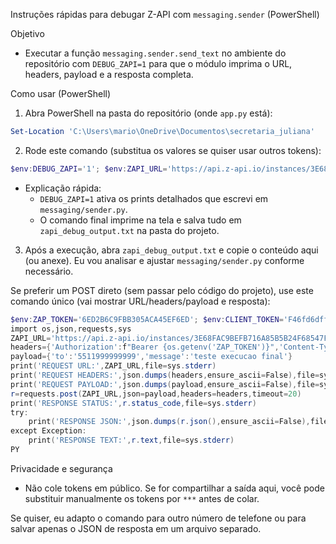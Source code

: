 Instruções rápidas para debugar Z-API com `messaging.sender` (PowerShell)

Objetivo
- Executar a função `messaging.sender.send_text` no ambiente do repositório com `DEBUG_ZAPI=1` para que o módulo imprima o URL, headers, payload e a resposta completa.

Como usar (PowerShell)
1) Abra PowerShell na pasta do repositório (onde `app.py` está):

```powershell
Set-Location 'C:\Users\mario\OneDrive\Documentos\secretaria_juliana'
```

2) Rode este comando (substitua os valores se quiser usar outros tokens):

```powershell
$env:DEBUG_ZAPI='1'; $env:ZAPI_URL='https://api.z-api.io/instances/3E68FAC9BEFB716A85B5B24F68547F08/token/6ED2B6C9FBB305ACA45EF6ED/send-text'; $env:ZAP_TOKEN='6ED2B6C9FBB305ACA45EF6ED'; $env:CLIENT_TOKEN='F46fd6dff25a346d79a7c0a869e97f975S'; & 'C:\Users\mario\AppData\Local\Programs\Python\Python313\python.exe' -c "from messaging import sender; print(sender.send_text('5511999999999','teste exec debug'))" 2>&1 | Tee-Object zapi_debug_output.txt
```

- Explicação rápida:
  - `DEBUG_ZAPI=1` ativa os prints detalhados que escrevi em `messaging/sender.py`.
  - O comando final imprime na tela e salva tudo em `zapi_debug_output.txt` na pasta do projeto.

3) Após a execução, abra `zapi_debug_output.txt` e copie o conteúdo aqui (ou anexe). Eu vou analisar e ajustar `messaging/sender.py` conforme necessário.

Se preferir um POST direto (sem passar pelo código do projeto), use este comando único (vai mostrar URL/headers/payload e resposta):

```powershell
$env:ZAP_TOKEN='6ED2B6C9FBB305ACA45EF6ED'; $env:CLIENT_TOKEN='F46fd6dff25a346d79a7c0a869e97f975S'; & 'C:\Users\mario\AppData\Local\Programs\Python\Python313\python.exe' - <<'PY'
import os,json,requests,sys
ZAPI_URL='https://api.z-api.io/instances/3E68FAC9BEFB716A85B5B24F68547F08/token/6ED2B6C9FBB305ACA45EF6ED/send-text'
headers={'Authorization':f"Bearer {os.getenv('ZAP_TOKEN')}",'Content-Type':'application/json','Client-Token':os.getenv('CLIENT_TOKEN')}
payload={'to':'5511999999999','message':'teste execucao final'}
print('REQUEST URL:',ZAPI_URL,file=sys.stderr)
print('REQUEST HEADERS:',json.dumps(headers,ensure_ascii=False),file=sys.stderr)
print('REQUEST PAYLOAD:',json.dumps(payload,ensure_ascii=False),file=sys.stderr)
r=requests.post(ZAPI_URL,json=payload,headers=headers,timeout=20)
print('RESPONSE STATUS:',r.status_code,file=sys.stderr)
try:
    print('RESPONSE JSON:',json.dumps(r.json(),ensure_ascii=False),file=sys.stderr)
except Exception:
    print('RESPONSE TEXT:',r.text,file=sys.stderr)
PY
```

Privacidade e segurança
- Não cole tokens em público. Se for compartilhar a saída aqui, você pode substituir manualmente os tokens por `***` antes de colar.

Se quiser, eu adapto o comando para outro número de telefone ou para salvar apenas o JSON de resposta em um arquivo separado.
